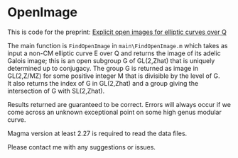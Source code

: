# OpenImage

This is code for the preprint: [Explicit open images for elliptic curves over Q](https://pi.math.cornell.edu/~zywina/papers/ExplicitOpenImage.pdf)

The main function is `FindOpenImage` in `main\FindOpenImage.m` which takes as input a non-CM elliptic curve E over Q and returns the image of its adelic Galois image; this is an open subgroup G of GL(2,Zhat) that is uniquely determined up to conjugacy.  The group G is returned as image in GL(2,Z/MZ) for some positive integer M that is divisible by the level of G.  
It also returns the index of G in GL(2,Zhat) and a group giving the intersection of G with SL(2,Zhat).

Results returned are guaranteed to be correct.   Errors will always occur if we come across an unknown exceptional point on some high genus modular curve.

Magma version at least 2.27 is required to read the data files.

Please contact me with any suggestions or issues.



